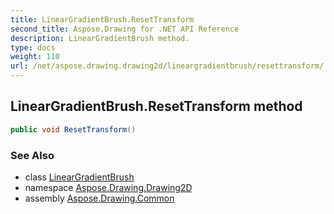 ```yaml
---
title: LinearGradientBrush.ResetTransform
second_title: Aspose.Drawing for .NET API Reference
description: LinearGradientBrush method. 
type: docs
weight: 110
url: /net/aspose.drawing.drawing2d/lineargradientbrush/resettransform/
---
```

## LinearGradientBrush.ResetTransform method

```csharp
public void ResetTransform()
```

### See Also

* class [LinearGradientBrush](../)
* namespace [Aspose.Drawing.Drawing2D](../../lineargradientbrush/)
* assembly [Aspose.Drawing.Common](../../../)


